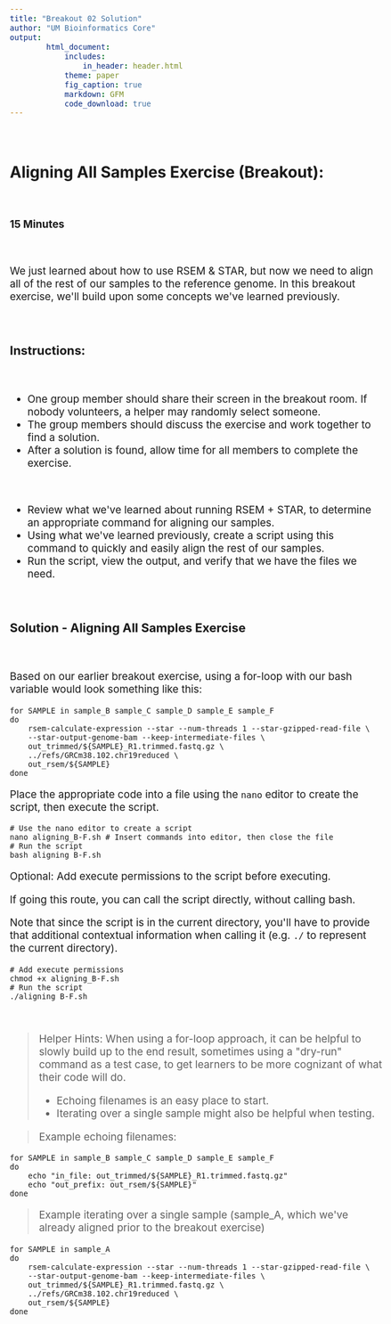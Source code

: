 ```yaml
---
title: "Breakout 02 Solution"
author: "UM Bioinformatics Core"
output:
        html_document:
            includes:
                in_header: header.html
            theme: paper
            fig_caption: true
            markdown: GFM
            code_download: true
---
```

<style type="text/css">
body{ /* Normal  */
      font-size: 14pt;
  }
pre {
  font-size: 12pt
}
</style>

<br>

## Aligning All Samples Exercise (Breakout):

<br>

**15 Minutes**

<br>

We just learned about how to use RSEM & STAR, but now we need to align all of the rest of our samples to the reference genome. In this breakout exercise, we'll build upon some concepts we've learned previously.

<br>

### Instructions:

<br>

- One group member should share their screen in the breakout room. If nobody volunteers, a helper may randomly select someone.
- The group members should discuss the exercise and work together to find a solution.
- After a solution is found, allow time for all members to complete the exercise.

<br>

- Review what we've learned about running RSEM + STAR, to determine an appropriate command for aligning our samples.
- Using what we've learned previously, create a script using this command to quickly and easily align the rest of our samples.
- Run the script, view the output, and verify that we have the files we need.

<br>

### Solution - Aligning All Samples Exercise

<br>

Based on our earlier breakout exercise, using a for-loop with our bash variable would look something like this:

    for SAMPLE in sample_B sample_C sample_D sample_E sample_F
    do
        rsem-calculate-expression --star --num-threads 1 --star-gzipped-read-file \
        --star-output-genome-bam --keep-intermediate-files \
        out_trimmed/${SAMPLE}_R1.trimmed.fastq.gz \
        ../refs/GRCm38.102.chr19reduced \
        out_rsem/${SAMPLE}
    done

Place the appropriate code into a file using the `nano` editor to create the script, then execute the script.

    # Use the nano editor to create a script
    nano aligning_B-F.sh # Insert commands into editor, then close the file
    # Run the script
    bash aligning_B-F.sh

Optional: Add execute permissions to the script before executing.

If going this route, you can call the script directly, without calling bash.

Note that since the script is in the current directory, you'll have to provide that additional contextual information when calling it (e.g. `./` to represent the current directory).

    # Add execute permissions
    chmod +x aligning_B-F.sh
    # Run the script
    ./aligning_B-F.sh

<br>

> Helper Hints: When using a for-loop approach, it can be helpful to slowly build up to the end result, sometimes using a "dry-run" command as a test case, to get learners to be more cognizant of what their code will do.
>
>    - Echoing filenames is an easy place to start.
>    - Iterating over a single sample might also be helpful when testing.

> Example echoing filenames:

    for SAMPLE in sample_B sample_C sample_D sample_E sample_F
    do
        echo "in_file: out_trimmed/${SAMPLE}_R1.trimmed.fastq.gz"
        echo "out_prefix: out_rsem/${SAMPLE}"
    done

> Example iterating over a single sample (sample_A, which we've already aligned prior to the breakout exercise)

    for SAMPLE in sample_A
    do
        rsem-calculate-expression --star --num-threads 1 --star-gzipped-read-file \
        --star-output-genome-bam --keep-intermediate-files \
        out_trimmed/${SAMPLE}_R1.trimmed.fastq.gz \
        ../refs/GRCm38.102.chr19reduced \
        out_rsem/${SAMPLE}
    done

<br>
